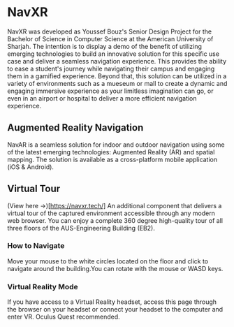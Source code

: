 # NavXR

NavXR was developed as Youssef Bouz's Senior Design Project for the Bachelor of Science in Computer Science at the American University of Sharjah. The intention is to display a demo of the benefit of utilizing emerging technologies to build an innovative solution for this specific use case and deliver a seamless navigation experience. This provides the ability to ease a student's journey while navigating their campus and engaging them in a gamified experience. Beyond that, this solution can be utilized in a variety of environments such as a mueseum or mall to create a dynamic and engaging immersive experience as your limitless imagination can go, or even in an airport or hospital to deliver a more efficient navigation experience.

## Augmented Reality Navigation
NavAR is a seamless solution for indoor and outdoor navigation using some of the latest emerging technologies: Augmented Reality (AR) and spatial mapping. The solution is available as a cross-platform mobile application (iOS &amp; Android).

## Virtual Tour
(View here ->)[https://navxr.tech/]
An additional component that delivers a virtual tour of the captured environment accessible through any modern web browser. You can enjoy a complete 360 degree high-quality tour of all three floors of the AUS-Engineering Building (EB2).

### How to Navigate
Move your mouse to the white circles located on the floor and click to navigate around the building.You can rotate with the mouse or WASD keys.

### Virtual Reality Mode
If you have access to a Virtual Reality headset, access this page through the browser on your headset or connect your headset to the computer and enter VR. Oculus Quest recommended.
